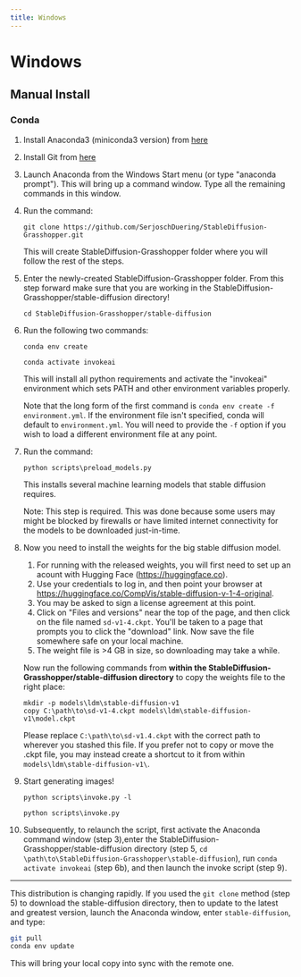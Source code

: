 ```yaml
---
title: Windows
---
```


# Windows


## **Manual Install**

### **Conda**

1. Install Anaconda3 (miniconda3 version) from [here](https://docs.anaconda.com/anaconda/install/windows/)

2. Install Git from [here](https://git-scm.com/download/win)

3. Launch Anaconda from the Windows Start menu (or type "anaconda prompt"). This will bring up a command
   window. Type all the remaining commands in this window.

4. Run the command:

    ```batch
    git clone https://github.com/SerjoschDuering/StableDiffusion-Grasshopper.git
    ```

    This will create StableDiffusion-Grasshopper folder where you will follow the rest of
    the steps.

5. Enter the newly-created StableDiffusion-Grasshopper folder. From this step forward make sure that you are working in the StableDiffusion-Grasshopper/stable-diffusion directory!

    ```batch
    cd StableDiffusion-Grasshopper/stable-diffusion
    ```

6. Run the following two commands:

    ```batch title="step 6a"
    conda env create
    ```

    ```batch title="step 6b"
    conda activate invokeai
    ```

    This will install all python requirements and activate the "invokeai" environment
    which sets PATH and other environment variables properly.

    Note that the long form of the first command is `conda env create -f environment.yml`. If the
    environment file isn't specified, conda will default to `environment.yml`. You will need
    to provide the `-f` option if you wish to load a different environment file at any point.

7. Run the command:

    ```batch
    python scripts\preload_models.py
    ```

    This installs several machine learning models that stable diffusion requires.

    Note: This step is required. This was done because some users may might be
    blocked by firewalls or have limited internet connectivity for the models to
    be downloaded just-in-time.

8. Now you need to install the weights for the big stable diffusion model.

      1. For running with the released weights, you will first need to set up an acount with Hugging Face (https://huggingface.co).
      2. Use your credentials to log in, and then point your browser at https://huggingface.co/CompVis/stable-diffusion-v-1-4-original.
      3. You may be asked to sign a license agreement at this point.
      4. Click on "Files and versions" near the top of the page, and then click on the file named `sd-v1-4.ckpt`. You'll be taken to a page that
        prompts you to click the "download" link. Now save the file somewhere safe on your local machine.
      5. The weight file is >4 GB in size, so
        downloading may take a while.

    Now run the following commands from **within the  StableDiffusion-Grasshopper/stable-diffusion directory** to copy the weights file to the right place:

    ```batch
    mkdir -p models\ldm\stable-diffusion-v1
    copy C:\path\to\sd-v1-4.ckpt models\ldm\stable-diffusion-v1\model.ckpt
    ```

    Please replace `C:\path\to\sd-v1.4.ckpt` with the correct path to wherever you stashed this file. If you prefer not to copy or move the .ckpt file,
    you may instead create a shortcut to it from within `models\ldm\stable-diffusion-v1\`.
    

9. Start generating images!

    ```batch title="for the pre-release weights"
    python scripts\invoke.py -l
    ```

    ```batch title="for the post-release weights"
    python scripts\invoke.py
    ```

10. Subsequently, to relaunch the script, first activate the Anaconda command window (step 3),enter the  StableDiffusion-Grasshopper/stable-diffusion directory (step 5, `cd \path\to\StableDiffusion-Grasshopper\stable-diffusion`), run `conda activate invokeai` (step 6b), and then launch the invoke script (step 9).

---

This distribution is changing rapidly. If you used the `git clone` method
(step 5) to download the stable-diffusion directory, then to update to the
latest and greatest version, launch the Anaconda window, enter
`stable-diffusion`, and type:

```bash
git pull
conda env update
```

This will bring your local copy into sync with the remote one.
